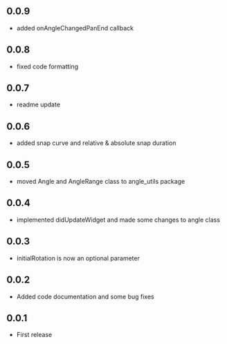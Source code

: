 ## 0.0.9
- added onAngleChangedPanEnd callback

## 0.0.8
- fixed code formatting

## 0.0.7
- readme update

## 0.0.6
- added snap curve and relative & absolute snap duration

## 0.0.5
- moved Angle and AngleRange class to angle_utils package

## 0.0.4
- implemented didUpdateWidget and made some changes to angle class

## 0.0.3
- initialRotation is now an optional parameter

## 0.0.2
- Added code documentation and some bug fixes

## 0.0.1
- First release
